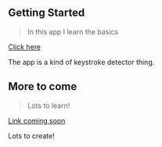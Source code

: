 ## Getting Started
> In this app I learn the basics

<a href="https://ivan006.github.io/Udemy-Practice-VueJS-App/1-Getting-Started">Click here</a>

The app is a kind of keystroke detector thing.

## More to come
> Lots to learn!

<a href="#">Link coming soon</a>

Lots to create!
